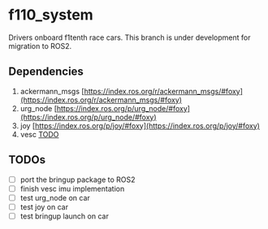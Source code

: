 # f110_system
Drivers onboard f1tenth race cars. This branch is under development for migration to ROS2.

## Dependencies
1. ackermann_msgs [https://index.ros.org/r/ackermann_msgs/#foxy](https://index.ros.org/r/ackermann_msgs/#foxy)
2. urg_node [https://index.ros.org/p/urg_node/#foxy](https://index.ros.org/p/urg_node/#foxy)
3. joy [https://index.ros.org/p/joy/#foxy](https://index.ros.org/p/joy/#foxy)
3. vesc [TODO](TODO)

## TODOs
- [ ] port the bringup package to ROS2
- [ ] finish vesc imu implementation
- [ ] test urg_node on car
- [ ] test joy on car
- [ ] test bringup launch on car